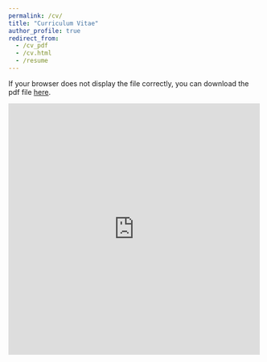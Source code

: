 ```yaml
---
permalink: /cv/
title: "Curriculum Vitae"
author_profile: true
redirect_from: 
  - /cv_pdf
  - /cv.html
  - /resume
---
```

If your browser does not display the file correctly, you can download the pdf file [here](https://www.adtma.pw/assets/pdfs/AdiatmaResume.pdf).


<embed src="https://www.adtma.pw/assets/pdfs/AdiatmaResume.pdf" width="500" height="500" type='application/pdf'>